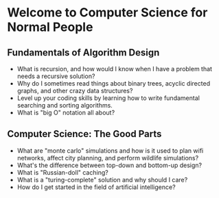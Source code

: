 # Welcome to Computer Science for Normal People

## Fundamentals of Algorithm Design

* What is recursion, and how would I know when I have a problem that needs a recursive solution?
* Why do I sometimes read things about binary trees, acyclic directed graphs, and other crazy data structures?
* Level up your coding skills by learning how to write fundamental searching and sorting algorithms.
* What is "big O" notation all about?

## Computer Science: The Good Parts

* What are "monte carlo" simulations and how is it used to plan wifi networks, affect city planning, and perform wildlife simulations?
* What's the difference between top-down and bottom-up design?
* What is "Russian-doll" caching?
* What is a "turing-complete" solution and why should I care?
* How do I get started in the field of artificial intelligence?
